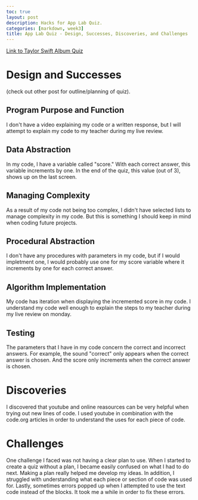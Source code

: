 ```yaml
---
toc: true
layout: post
description: Hacks for App Lab Quiz. 
categories: [markdown, week3]
title: App Lab Quiz - Design, Successes, Discoveries, and Challenges
---
```

[Link to Taylor Swift Album Quiz](https://studio.code.org/projects/applabtEwjnY3zVAeOvhT2MAS3XhdlD-BZRaiut0blPH3dql0)

# Design and Successes
(check out other post for outline/planning of quiz).

## Program Purpose and Function
I don't have a video explaining my code or a written response, but I will attempt to explain my code to my teacher during my live review. 

## Data Abstraction
In my code, I have a variable called "score." With each correct answer, this variable increments by one. In the end of the quiz, this value (out of 3), shows up on the last screen.

## Managing Complexity
As a result of my code not being too complex, I didn't have selected lists to manage complexity in my code. But this is something I should keep in mind when coding future projects. 

## Procedural Abstraction
I don't have any procedures with parameters in my code, but if I would impletment one, I would probably use one for my score variable where it increments by one for each correct answer. 

## Algorithm Implementation
My code has iteration when displaying the incremented score in my code. I understand my code well enough to explain the steps to my teacher during my live review on monday. 

## Testing
The parameters that I have in my code concern the correct and incorrect answers. For example, the sound "correct" only appears when the correct answer is chosen. And the score only increments when the correct answer is chosen. 

# Discoveries 
I discovered that youtube and online reasources can be very helpful when trying out new lines of code. I used youtube in combination with the code.org articles in order to understand the uses for each piece of code. 

# Challenges 
One challenge I faced was not having a clear plan to use. When I started to create a quiz without a plan, I became easily confused on what I had to do next. Making a plan really helped me develop my ideas. In addition, I struggled with understanding what each piece or section of code was used for. Lastly, sometimes errors popped up when I attempted to use the text code instead of the blocks. It took me a while in order to fix these errors. 